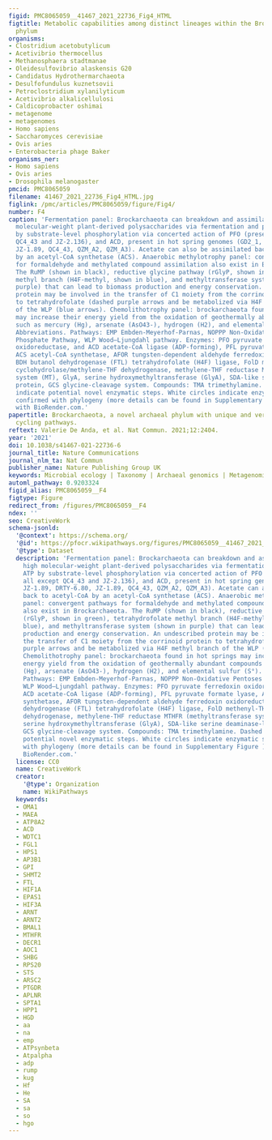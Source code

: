 ```yaml
---
figid: PMC8065059__41467_2021_22736_Fig4_HTML
figtitle: Metabolic capabilities among distinct lineages within the Brockarchaeota
  phylum
organisms:
- Clostridium acetobutylicum
- Acetivibrio thermocellus
- Methanosphaera stadtmanae
- Oleidesulfovibrio alaskensis G20
- Candidatus Hydrothermarchaeota
- Desulfofundulus kuznetsovii
- Petroclostridium xylanilyticum
- Acetivibrio alkalicellulosi
- Caldicoprobacter oshimai
- metagenome
- metagenomes
- Homo sapiens
- Saccharomyces cerevisiae
- Ovis aries
- Enterobacteria phage Baker
organisms_ner:
- Homo sapiens
- Ovis aries
- Drosophila melanogaster
pmcid: PMC8065059
filename: 41467_2021_22736_Fig4_HTML.jpg
figlink: /pmc/articles/PMC8065059/figure/Fig4/
number: F4
caption: 'Fermentation panel: Brockarchaeota can breakdown and assimilate of high
  molecular-weight plant-derived polysaccharides via fermentation and produce ATP
  by substrate-level phosphorylation via concerted action of PFO (present in all except
  QC4_43 and JZ-2.136), and ACD, present in hot spring genomes (GD2_1, JZ-1.89, DRTY-6.80,
  JZ-1.89, QC4_43, QZM_A2, QZM_A3). Acetate can also be assimilated back to acetyl-CoA
  by an acetyl-CoA synthetase (ACS). Anaerobic methylotrophy panel: convergent pathways
  for formaldehyde and methylated compound assimilation also exist in Brockarchaeota.
  The RuMP (shown in black), reductive glycine pathway (rGlyP, shown in green), tetrahydrofolate
  methyl branch (H4F-methyl, shown in blue), and methyltransferase system (shown in
  purple) that can lead to biomass production and energy conservation. An undescribed
  protein may be involved in the transfer of C1 moiety from the corrinoid protein
  to tetrahydrofolate (dashed purple arrows and be metabolized via H4F methyl branch
  of the WLP (blue arrows). Chemolithotrophy panel: brockarchaeota found in hot springs
  may increase their energy yield from the oxidation of geothermally abundant compounds
  such as mercury (Hg), arsenate (AsO43-), hydrogen (H2), and elemental sulfur (S°).
  Abbreviations. Pathways: EMP Embden-Meyerhof-Parnas, NOPPP Non-Oxidative Pentoses
  Phosphate Pathway, WLP Wood–Ljungdahl pathway. Enzymes: PFO pyruvate ferredoxin
  oxidoreductase, and ACD acetate-CoA ligase (ADP-forming), PFL pyruvate formate lyase,
  ACS acetyl-CoA synthetase, AFOR tungsten-dependent aldehyde ferredoxin oxidoreductase,
  BDH butanol dehydrogenase (FTL) tetrahydrofolate (H4F) ligase, FolD methenyl-THF
  cyclohydrolase/methylene-THF dehydrogenase, methylene-THF reductase MTHFR (methyltransferase
  system (MT), GlyA, serine hydroxymethyltransferase (GlyA), SDA-like serine deaminase-like
  protein, GCS glycine-cleavage system. Compounds: TMA trimethylamine. Dashed lines
  indicate potential novel enzymatic steps. White circles indicate enzymatic steps
  confirmed with phylogeny (more details can be found in Supplementary Figure ). Created
  with BioRender.com.'
papertitle: Brockarchaeota, a novel archaeal phylum with unique and versatile carbon
  cycling pathways.
reftext: Valerie De Anda, et al. Nat Commun. 2021;12:2404.
year: '2021'
doi: 10.1038/s41467-021-22736-6
journal_title: Nature Communications
journal_nlm_ta: Nat Commun
publisher_name: Nature Publishing Group UK
keywords: Microbial ecology | Taxonomy | Archaeal genomics | Metagenomics
automl_pathway: 0.9203324
figid_alias: PMC8065059__F4
figtype: Figure
redirect_from: /figures/PMC8065059__F4
ndex: ''
seo: CreativeWork
schema-jsonld:
  '@context': https://schema.org/
  '@id': https://pfocr.wikipathways.org/figures/PMC8065059__41467_2021_22736_Fig4_HTML.html
  '@type': Dataset
  description: 'Fermentation panel: Brockarchaeota can breakdown and assimilate of
    high molecular-weight plant-derived polysaccharides via fermentation and produce
    ATP by substrate-level phosphorylation via concerted action of PFO (present in
    all except QC4_43 and JZ-2.136), and ACD, present in hot spring genomes (GD2_1,
    JZ-1.89, DRTY-6.80, JZ-1.89, QC4_43, QZM_A2, QZM_A3). Acetate can also be assimilated
    back to acetyl-CoA by an acetyl-CoA synthetase (ACS). Anaerobic methylotrophy
    panel: convergent pathways for formaldehyde and methylated compound assimilation
    also exist in Brockarchaeota. The RuMP (shown in black), reductive glycine pathway
    (rGlyP, shown in green), tetrahydrofolate methyl branch (H4F-methyl, shown in
    blue), and methyltransferase system (shown in purple) that can lead to biomass
    production and energy conservation. An undescribed protein may be involved in
    the transfer of C1 moiety from the corrinoid protein to tetrahydrofolate (dashed
    purple arrows and be metabolized via H4F methyl branch of the WLP (blue arrows).
    Chemolithotrophy panel: brockarchaeota found in hot springs may increase their
    energy yield from the oxidation of geothermally abundant compounds such as mercury
    (Hg), arsenate (AsO43-), hydrogen (H2), and elemental sulfur (S°). Abbreviations.
    Pathways: EMP Embden-Meyerhof-Parnas, NOPPP Non-Oxidative Pentoses Phosphate Pathway,
    WLP Wood–Ljungdahl pathway. Enzymes: PFO pyruvate ferredoxin oxidoreductase, and
    ACD acetate-CoA ligase (ADP-forming), PFL pyruvate formate lyase, ACS acetyl-CoA
    synthetase, AFOR tungsten-dependent aldehyde ferredoxin oxidoreductase, BDH butanol
    dehydrogenase (FTL) tetrahydrofolate (H4F) ligase, FolD methenyl-THF cyclohydrolase/methylene-THF
    dehydrogenase, methylene-THF reductase MTHFR (methyltransferase system (MT), GlyA,
    serine hydroxymethyltransferase (GlyA), SDA-like serine deaminase-like protein,
    GCS glycine-cleavage system. Compounds: TMA trimethylamine. Dashed lines indicate
    potential novel enzymatic steps. White circles indicate enzymatic steps confirmed
    with phylogeny (more details can be found in Supplementary Figure ). Created with
    BioRender.com.'
  license: CC0
  name: CreativeWork
  creator:
    '@type': Organization
    name: WikiPathways
  keywords:
  - OMA1
  - MAEA
  - ATP8A2
  - ACD
  - WDTC1
  - FGL1
  - HPS1
  - AP3B1
  - GPI
  - SHMT2
  - FTL
  - HIF1A
  - EPAS1
  - HIF3A
  - ARNT
  - ARNT2
  - BMAL1
  - MTHFR
  - DECR1
  - AOC1
  - SHBG
  - RPS20
  - STS
  - ARSC2
  - PTGDR
  - APLNR
  - SPTA1
  - HPP1
  - HGD
  - aa
  - na
  - emp
  - ATPsynbeta
  - Atpalpha
  - adp
  - rump
  - kug
  - Hf
  - He
  - SA
  - sa
  - so
  - hgo
---
```

